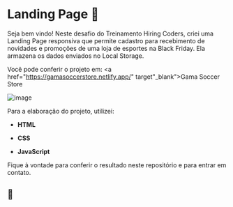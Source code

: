 # Landing Page :page_facing_up:

Seja bem vindo! Neste desafio do Treinamento Hiring Coders, criei uma Landing Page responsiva que permite cadastro para recebimento de novidades e promoções de uma loja de esportes na Black Friday. Ela armazena os dados enviados no Local Storage.

Você pode conferir o projeto em: <a href="https://gamasoccerstore.netlify.app/" target"_blank">Gama Soccer Store</a>

![image](https://user-images.githubusercontent.com/82124316/125869490-f19cb430-676d-4188-b852-80b20f782ee5.png)

Para a elaboração do projeto, utilizei:

- **HTML**

- **CSS**

- **JavaScript**

Fique à vontade para conferir o resultado neste repositório e para entrar em contato.

## 🚀

